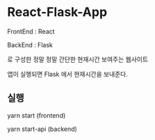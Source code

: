 # React-Flask-App


FrontEnd : React

BackEnd : Flask

로 구성한 정말 정말 간단한 현재시간 보여주는 웹사이트

앱이 실행되면 Flask 에서 현재시간을 보내준다.

## 실행

yarn start (frontend)

yarn start-api (backend)
